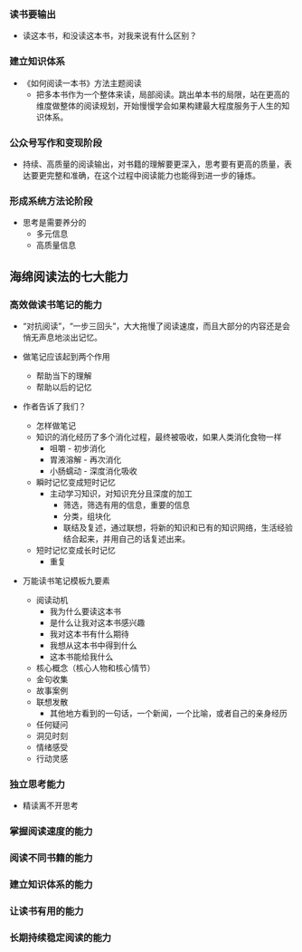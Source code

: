 
### 读书要输出

- 读这本书，和没读这本书，对我来说有什么区别？


### 建立知识体系

- 《如何阅读一本书》方法主题阅读
  - 把多本书作为一个整体来读，局部阅读。跳出单本书的局限，站在更高的维度做整体的阅读规划，开始慢慢学会如果构建最大程度服务于人生的知识体系。

### 公众号写作和变现阶段

- 持续、高质量的阅读输出，对书籍的理解要更深入，思考要有更高的质量，表达要更完整和准确，在这个过程中阅读能力也能得到进一步的锤炼。

### 形成系统方法论阶段

- 思考是需要养分的
  - 多元信息
  - 高质量信息


## 海绵阅读法的七大能力

### 高效做读书笔记的能力

- “对抗阅读”，“一步三回头”，大大拖慢了阅读速度，而且大部分的内容还是会悄无声息地淡出记忆。
- 做笔记应该起到两个作用
  - 帮助当下的理解
  - 帮助以后的记忆
- 作者告诉了我们？
  - 怎样做笔记
  - 知识的消化经历了多个消化过程，最终被吸收，如果人类消化食物一样
    - 咀嚼 - 初步消化
    - 胃液溶解 - 再次消化
    - 小肠蠕动 - 深度消化吸收
  - 瞬时记忆变成短时记忆
    - 主动学习知识，对知识充分且深度的加工
      - 筛选，筛选有用的信息，重要的信息
      - 分类，组块化
      - 联结及复述，通过联想，将新的知识和已有的知识网络，生活经验结合起来，并用自己的话复述出来。
  - 短时记忆变成长时记忆
    - 重复

- 万能读书笔记模板九要素
  - 阅读动机
    - 我为什么要读这本书
    - 是什么让我对这本书感兴趣
    - 我对这本书有什么期待
    - 我想从这本书中得到什么
    - 这本书能给我什么
  - 核心概念（核心人物和核心情节）
  - 金句收集
  - 故事案例
  - 联想发散
    - 其他地方看到的一句话，一个新闻，一个比喻，或者自己的亲身经历
  - 任何疑问
  - 洞见时刻
  - 情绪感受
  - 行动灵感

### 独立思考能力
- 精读离不开思考

### 掌握阅读速度的能力


### 阅读不同书籍的能力

### 建立知识体系的能力


### 让读书有用的能力


### 长期持续稳定阅读的能力